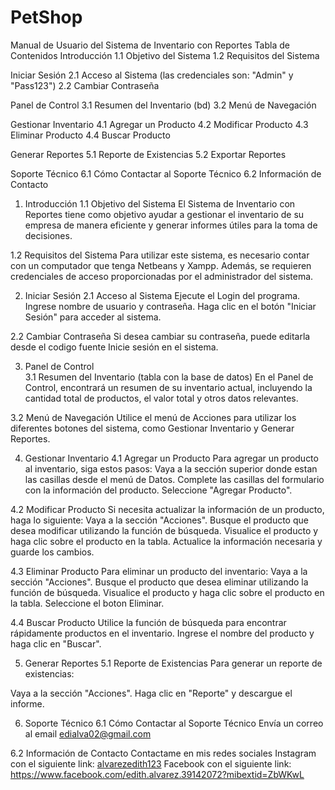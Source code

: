 # PetShop
Manual de Usuario del Sistema de Inventario con Reportes
Tabla de Contenidos
Introducción
1.1 Objetivo del Sistema
1.2 Requisitos del Sistema

Iniciar Sesión
2.1 Acceso al Sistema (las credenciales son: "Admin" y "Pass123")
2.2 Cambiar Contraseña

Panel de Control
3.1 Resumen del Inventario (bd)
3.2 Menú de Navegación

Gestionar Inventario
4.1 Agregar un Producto
4.2 Modificar Producto
4.3 Eliminar Producto
4.4 Buscar Producto

Generar Reportes
5.1 Reporte de Existencias
5.2 Exportar Reportes

Soporte Técnico
6.1 Cómo Contactar al Soporte Técnico
6.2 Información de Contacto

1. Introducción
1.1 Objetivo del Sistema
El Sistema de Inventario con Reportes tiene como objetivo ayudar a gestionar el inventario de su empresa de manera eficiente y generar informes útiles para la toma de decisiones.

1.2 Requisitos del Sistema
Para utilizar este sistema, es necesario contar con un computador que tenga Netbeans y Xampp. Además, se requieren credenciales de acceso proporcionadas por el administrador del sistema.

2. Iniciar Sesión
2.1 Acceso al Sistema
Ejecute el Login del programa.
Ingrese nombre de usuario y contraseña.
Haga clic en el botón "Iniciar Sesión" para acceder al sistema.

2.2 Cambiar Contraseña
Si desea cambiar su contraseña, puede editarla desde el codigo fuente
Inicie sesión en el sistema.


3. Panel de Control  
3.1 Resumen del Inventario (tabla con la base de datos)
En el Panel de Control, encontrará un resumen de su inventario actual, incluyendo la cantidad total de productos, el valor total y otros datos relevantes.

3.2 Menú de Navegación
Utilice el menú de Acciones para utilizar los diferentes botones del sistema, como Gestionar Inventario y Generar Reportes.

4. Gestionar Inventario
4.1 Agregar un Producto
Para agregar un producto al inventario, siga estos pasos:
Vaya a la sección superior donde estan las casillas desde el menú de Datos.
Complete las casillas del formulario con la información del producto.
Seleccione "Agregar Producto".

4.2 Modificar Producto
Si necesita actualizar la información de un producto, haga lo siguiente:
Vaya a la sección "Acciones".
Busque el producto que desea modificar utilizando la función de búsqueda.
Visualice el producto y haga clic sobre el producto en la tabla.
Actualice la información necesaria y guarde los cambios.

4.3 Eliminar Producto
Para eliminar un producto del inventario:
Vaya a la sección "Acciones".
Busque el producto que desea eliminar utilizando la función de búsqueda.
Visualice el producto y haga clic sobre el producto en la tabla.
Seleccione el boton Eliminar.

4.4 Buscar Producto
Utilice la función de búsqueda para encontrar rápidamente productos en el inventario. Ingrese el nombre del producto y haga clic en "Buscar".

5. Generar Reportes
5.1 Reporte de Existencias
Para generar un reporte de existencias:

Vaya a la sección "Acciones".
Haga clic en "Reporte" y descargue el informe.

6. Soporte Técnico
6.1 Cómo Contactar al Soporte Técnico
Envía un correo al email edialva02@gmail.com 

6.2 Información de Contacto
Contactame en mis redes sociales
Instagram con el siguiente link: [alvarezedith123](https://instagram.com/alvarezedith123?igshid=MzMyNGUyNmU2YQ==)
Facebook con el siguiente link: https://www.facebook.com/edith.alvarez.39142072?mibextid=ZbWKwL

